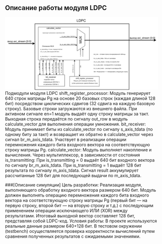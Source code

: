 ## Описание работы модуля LDPC

![Описание работы модуля LDPC](https://github.com/CASartemm/LDPC/blob/main/images/123.png)
Подмодули модуля LDPC
shift_register_processor:
Модуль генерирует 640 строк матрицы Pg на основе 20 базовых строк (каждая длиной 128 бит) посредством циклических сдвигов (32 сдвига на каждую базовую строку). Базовые строки загружаются из внешнего файла. При активном сигнале en=1 модуль выдаёт одну строку матрицы за такт. Выходная строка передаётся по сигналу out_row в модуль calculate_vector для выполнения операции умножения.
bit_receiver:
Модуль принимает биты из calculate_vector по сигналу s_axis_tdata (по одному биту за такт) и возвращает их обратно в calculate_vector через сигнал br_m_axis_tdata. Участвует в реализации операции перемножения каждого бита входного вектора на соответствующую строку матрицы Pg.
calculate_vector:
Модуль выполняет накопление и вычисления. Через мультиплексор, в зависимости от состояния is_transmitting:
При is_transmitting = 0 выдаёт 640 бит входного вектора по сигналу br_m_axis_tdata.
При is_transmitting = 1 выдаёт 128 бит результата по сигналу m_axis_tdata.
Сигнал result аккумулирует рассчитанные 128 бит для последующей выдачи по m_axis_tdata.


###[Описание симуляции]
Цель разработки: Реализация модуля, выполняющего обработку входного вектора размером 640 бит. Модуль должен выполнять операцию перемножения каждого бита входного вектора на соответствующую строку матрицы Pg (первый бит — на первую строку, второй бит — на вторую строку и т.д.) с последующим применением операции исключающего ИЛИ (XOR) между результатами. Итоговый выходной вектор составляет 128 бит, представляя собой LDPC-код.
Условия работы: В проекте используются реальные данные размером 640+128 бит. В тестовом окружении (testbench) осуществляется проверка корректности вычислений путем сравнения полученных результатов с ожидаемыми значениями.
